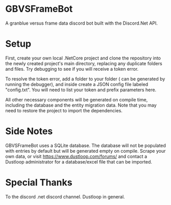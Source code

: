# GBVSFrameBot
A granblue versus frame data discord bot built with the Discord.Net API.

# Setup
First, create your own local .NetCore project and clone the repository into the newly created project's main directory, replacing any duplicate folders and files. Try debugging to see if you will receive a token error.

To resolve the token error, add a <common> folder to your <netcoreapp> folder (<netcoreapp> can be generated by running the debugger), and inside create a JSON config file labeled "config.txt". You will need to list your token and prefix parameters here.

All other necessary components will be generated on compile time, including the database and the entity migration data. Note that you may need to restore the project to import the dependencies.

# Side Notes
GBVSFrameBot uses a SQLite database. The database will not be populated with entries by default but will be generated empty on compile. Scrape your own data, or visit https://www.dustloop.com/forums/ and contact a Dustloop administrator for a database/excel file that can be imported.

# Special Thanks
To the discord .net discord channel. 
Dustloop in general.
